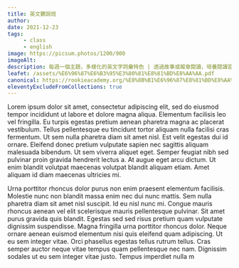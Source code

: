 ```yaml
---
title: 英文聽說班
author:
date: 2021-12-23
tags: 
     - class
     - english
image: https://picsum.photos/1200/900
imageAlt:
description: 每週一個主題，多樣化的英文字詞彙特色 | 透過故事或報章閱讀，培養閱讀習慣，加強發音、拼讀字詞的能力 | 運用問答法 (Question & Answer) | 增加自我認識和溝通技巧，面試成功的機會 | 透過說述故事 (Storytelling) 掌握多變的語調、建立說話組織能力、豐富說話內容 | 提升說話技巧，讓學生大膽而有信心地使用英語表達和溝通 | 對答流利，提高口試卷的分數
leafet: /assets/%E6%96%87%E6%B3%95%E3%80%81%E8%81%BD%E8%AA%AA.pdf
canonical: https://rookieacademy.org/%E8%8B%B1%E6%96%87%E8%81%BD%E8%AA%AA%E7%8F%AD/
eleventyExcludeFromCollections: true
---
```



Lorem ipsum dolor sit amet, consectetur adipiscing elit, sed do eiusmod tempor incididunt ut labore et dolore magna aliqua. Elementum facilisis leo vel fringilla. Eu turpis egestas pretium aenean pharetra magna ac placerat vestibulum. Tellus pellentesque eu tincidunt tortor aliquam nulla facilisi cras fermentum. Ut sem nulla pharetra diam sit amet nisl. Est velit egestas dui id ornare. Eleifend donec pretium vulputate sapien nec sagittis aliquam malesuada bibendum. Ut sem viverra aliquet eget. Semper feugiat nibh sed pulvinar proin gravida hendrerit lectus a. At augue eget arcu dictum. Ut enim blandit volutpat maecenas volutpat blandit aliquam etiam. Amet aliquam id diam maecenas ultricies mi.

Urna porttitor rhoncus dolor purus non enim praesent elementum facilisis. Molestie nunc non blandit massa enim nec dui nunc mattis. Sem nulla pharetra diam sit amet nisl suscipit. Id eu nisl nunc mi. Congue mauris rhoncus aenean vel elit scelerisque mauris pellentesque pulvinar. Sit amet purus gravida quis blandit. Egestas sed sed risus pretium quam vulputate dignissim suspendisse. Magna fringilla urna porttitor rhoncus dolor. Neque ornare aenean euismod elementum nisi quis eleifend quam adipiscing. Ut eu sem integer vitae. Orci phasellus egestas tellus rutrum tellus. Cras semper auctor neque vitae tempus quam pellentesque nec nam. Dignissim sodales ut eu sem integer vitae justo. Tempus imperdiet nulla m